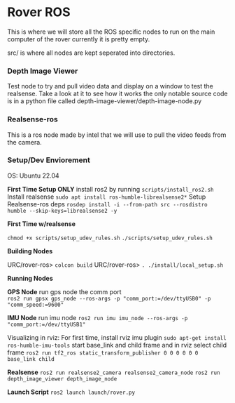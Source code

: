 # Rover ROS
This is where we will store all the ROS specific nodes to run on the main computer of the rover currently it is pretty empty.


src/ is where all nodes are kept seperated into directories.


### Depth Image Viewer
Test node to try and pull video data and display on a window to test the realsense.
Take a look at it to see how it works
the only notable source code is in a python file called 
depth-image-viewer/depth-image-node.py 



### Realsense-ros
This is a ros node made by intel that we will use to pull the video feeds from the camera.



### Setup/Dev Enviorement

OS: Ubuntu 22.04

**First Time Setup ONLY**
install ros2 by running
`scripts/install_ros2.sh`
Install realsense
`sudo apt install ros-humble-librealsense2*`
Setup Realsense-ros deps
`rosdep install -i --from-path src --rosdistro humble --skip-keys=librealsense2 -y`




**First Time w/realsense**

`chmod +x scripts/setup_udev_rules.sh`
`./scripts/setup_udev_rules.sh`

**Building Nodes**

URC/rover-ros> `colcon build`
URC/rover-ros> `. ./install/local_setup.sh`


**Running Nodes**

**GPS Node**
run gps node the comm port<br />
`ros2 run gpsx gps_node --ros-args -p "comm_port:=/dev/ttyUSB0" -p "comm_speed:=9600"`

**IMU Node**
run imu node
`ros2 run imu imu_node --ros-args -p "comm_port:=/dev/ttyUSB1"`

Visualizing in rviz:
For first time, install rviz imu plugin
`sudo apt-get install ros-humble-imu-tools`
start base_link and child frame and in rviz select child frame
`ros2 run tf2_ros static_transform_publisher 0 0 0 0 0 0 base_link child`

**Realsense**
`ros2 run realsense2_camera realsense2_camera_node`
`ros2 run depth_image_viewer depth_image_node`

**Launch Script**
`ros2 launch launch/rover.py`









